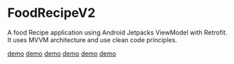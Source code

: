 # FoodRecipeV2
A food Recipe application using Android Jetpacks ViewModel with Retrofit.
It uses MVVM architecture and use clean code principles.

[demo](Screenshot_1561064428.png)
[demo](Screenshot_1561064433.png)
[demo](Screenshot_1561064553.png)
[demo](Screenshot_1561064561.png)
[demo](Screenshot_1561064572.png)
[demo](Screenshot_1561064605.png)
